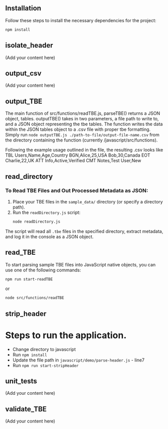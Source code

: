 ## Installation

Follow these steps to install the necessary dependencies for the project:

```bash
npm install
```

## isolate_header

(Add your content here)

## output_csv

(Add your content here)

## output_TBE

The main function of src/functions/readTBE.js, parseTBE() returns a JSON object, tables. outputTBE() takes in two parameters, a file path to write to, and a JSON object representing the tbe tables. The function writes the data within the JSON tables object to a .csv file with proper tbe formatting. Simply run ```node outputTBE.js ./path-to-file/output-file-name.csv``` from the directory containing the function (currently /javascript/src/functions).

Following the example usage outlined in the file, the resulting .csv looks like
TBL Users,Name,Age,Country
BGN,Alice,25,USA
Bob,30,Canada
EOT Charlie,22,UK
ATT Info,Active,Verified
CMT Notes,Test User,New

## read_directory

### To Read TBE Files and Out Processed Metadata as JSON:
1. Place your TBE files in the `sample_data/` directory (or specify a directory path).
2. Run the `readDirectory.js` script:
   ```bash
   node readDirectory.js
   ```

The script will read all `.tbe` files in the specified directory, extract metadata, and log it in the console as a JSON object.

## read_TBE

To start parsing sample TBE files into JavaScript native objects, you can use one of the following commands:

```bash
npm run start-readTBE
```
or

```bash
node src/functions/readTBE
```

## strip_header
# Steps to run the application.

* Change directory to javascript
* Run <code>npm install</code>
* Update the file path in <code>javascript/demo/parse-header.js</code> - line7
* Run <code>npm run start-stripHeader</code>


## unit_tests

(Add your content here)

## validate_TBE

(Add your content here)
